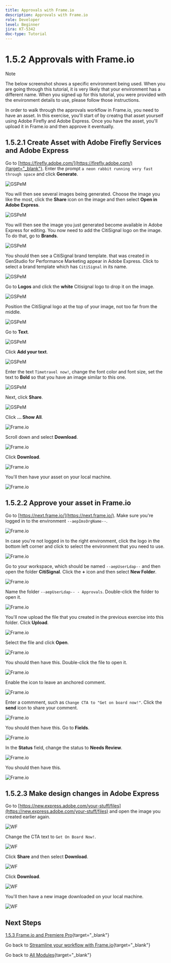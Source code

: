 ```yaml
---
title: Approvals with Frame.io
description: Approvals with Frame.io
role: Developer
level: Beginner
jira: KT-5342
doc-type: Tutorial
---
```

# 1.5.2 Approvals with Frame.io

>[!NOTE]
>
> The below screenshot shows a specific environment being used. When you are going through this tutorial, it is very likely that your environment has a different name. When you signed up for this tutorial, you were provided with the environment details to use, please follow those instructions.

In order to walk through the approvals workflow in Frame.io, you need to have an asset. In this exercise, you'll start of by creatng that asset yourself using Adobe Firefly and Adobe Express. Once you have the asset, you'll upload it in Frame.io and then approve it eventually.

## 1.5.2.1 Create Asset with Adobe Firefly Services and Adobe Express

Go to [https://firefly.adobe.com/](https://firefly.adobe.com/){target="_blank"}. Enter the prompt `a neon rabbit running very fast through space` and click **Generate**.

![GSPeM](./../../workflow-planning/module1.2/images/gsasset1.png)

You will then see several images being generated. Choose the image you like the most, click the **Share** icon on the image and then select **Open in Adobe Express**.

![GSPeM](./../../workflow-planning/module1.2/images/gsasset2.png)

You will then see the image you just generated become available in Adobe Express for editing. You now need to add the CitiSignal logo on the image. To do that, go to **Brands**.

![GSPeM](./../../workflow-planning/module1.2/images/gsasset3.png)

You should then see a CitiSignal brand template. that was created in GenStudio for Performance Marketing appear in Adobe Express. Click to select a brand template which has `CitiSignal` in its name.

![GSPeM](./../../workflow-planning/module1.2/images/gsasset4.png)

Go to **Logos** and click the **white** Citisignal logo to drop it on the image.

![GSPeM](./../../workflow-planning/module1.2/images/gsasset5.png)

Position the CitiSignal logo at the top of your image, not too far from the middle.

![GSPeM](./../../workflow-planning/module1.2/images/gsasset6.png)

Go to **Text**.

![GSPeM](./../../workflow-planning/module1.2/images/gsasset6a.png)

Click **Add your text**.

![GSPeM](./../../workflow-planning/module1.2/images/gsasset6b.png)

Enter the text `Timetravel now!`, change the font color and font size, set the text to **Bold** so that you have an image similar to this one.

![GSPeM](./../../workflow-planning/module1.2/images/gsasset6c.png)

Next, click **Share**.

![GSPeM](./../../workflow-planning/module1.2/images/gsasset7.png)

Click **... Show All**.

![Frame.io](./images/frameioasset1.png)

Scroll down and select **Download**.

![Frame.io](./images/frameioasset2.png)

Click **Download**.

![Frame.io](./images/frameioasset3.png)

You'll then have your asset on your local machine.

![Frame.io](./images/frameioasset4.png)

## 1.5.2.2 Approve your asset in Frame.io

Go to [https://next.frame.io/](https://next.frame.io/). Make sure you're logged in to the environment `--aepImsOrgName--`.

![Frame.io](./images/frameio1.png)

In case you're not logged in to the right environment, click the logo in the bottom left corner and click to select the environment that you need to use.

![Frame.io](./images/frameio2.png)

Go to your workspace, which should be named `--aepUserLdap--` and then open the folder **CitiSignal**. Click the **+** icon and then select **New Folder**.

![Frame.io](./images/frameioappr1.png)

Name the folder `--aepUserLdap-- - Approvals`. Double-click the folder to open it.

![Frame.io](./images/frameioappr2.png)

You'll now upload the file that you created in the previous exercise into this folder. Click **Upload**.

![Frame.io](./images/frameioappr3.png)

Select the file and click **Open**.

![Frame.io](./images/frameioappr4.png)

You should then have this. Double-click the file to open it.

![Frame.io](./images/frameioappr5.png)

Enable the icon to leave an anchored comment.

![Frame.io](./images/frameioappr6.png)

Enter a commment, such as `Change CTA to "Get on board now!"`. Click the **send** icon to share your comment.

![Frame.io](./images/frameioappr7.png)

You should then have this. Go to **Fields**.

![Frame.io](./images/frameioappr8.png)

In the **Status** field, change the status to **Needs Review**.

![Frame.io](./images/frameioappr9.png)

You should then have this.

![Frame.io](./images/frameioappr10.png)

## 1.5.2.3 Make design changes in Adobe Express

Go to [https://new.express.adobe.com/your-stuff/files](https://new.express.adobe.com/your-stuff/files) and open the image you created earlier again.

![WF](./../../workflow-planning/module1.2/images/wfp25a.png)

Change the CTA text to `Get On Board Now!`.

![WF](./../../workflow-planning/module1.2/images/wfp25b.png)

Click **Share** and then select **Download**.

![WF](./images/frameioasset5.png)

Click **Download**.

![WF](./images/frameioasset6.png)

You'll then have a new image downloaded on your local machine.

![WF](./images/frameioasset7.png)

## Next Steps

[1.5.3 Frame.io and Premiere Pro](./ex3.md){target="_blank"}

Go back to [Streamline your workflow with Frame.io](./frameio.md){target="_blank"}

Go back to [All Modules](./../../../overview.md){target="_blank"}
